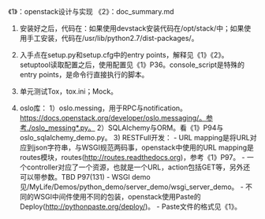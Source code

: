 《1》：openstack设计与实现
《2》：doc_summary.md

1. 安装好之后，代码在：如果使用devstack安装代码在/opt/stack/中；如果使用手工安装，代码在/usr/lib/python2.7/dist-packages/。

2. 入手点在setup.py和setup.cfg中的entry points，解释见《1》《2》。setuptool读取配置之后，使用配置见《1》P36。console_script是特殊的entry points，是命令行直接执行的脚本。

3. 单元测试Tox，tox.ini；Mock。

4. oslo库：
    1）oslo.messing，用于RPC与notification。https://docs.openstack.org/developer/oslo.messaging/。参考./oslo_messing*.py。
    2）SQLAlchemy与ORM。看《1》P94与oslo_sqlalchemy_demo.py。
    3) RESTFull开发：
        - URL mapping是将URL对应到json字符串，与WSGI规范两码事，openstack中使用的URL mapping是routes模块，routes(http://routes.readthedocs.org)，参考《1》P97。
        - 一个controller对应了一个资源，也就是一个URL，action包括GET等，另外还可以带参数。TBD P97(131)
        - WSGI demo见/MyLife/Demos/python_demo/server_demo/wsgi_server_demo。
        - 不同的WSGI中间件使用不同的包装，openstack使用Paste的Deploy(http://pythonpaste.org/deploy/)。
        - Paste文件的格式见《1》。
